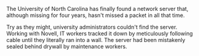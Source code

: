 The University of North Carolina has finally found a network server that, although missing for four years, hasn't missed a packet in all that time.

Try as they might, university administrators couldn't find the server. Working with Novell, IT workers tracked it down by meticulously following cable until they literally ran into a wall. The server had been mistakenly sealed behind drywall by maintenance workers. 